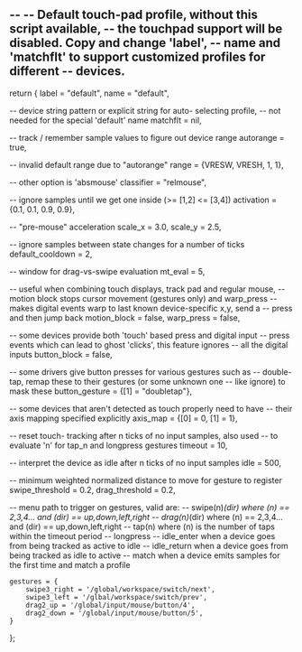 --
-- Default touch-pad profile, without this script available,
-- the touchpad support will be disabled. Copy and change 'label',
-- name and 'matchflt' to support customized profiles for different
-- devices.
--

return {
	label = "default",
	name = "default",

-- device string pattern or explicit string for auto- selecting profile,
-- not needed for the special 'default' name
	matchflt = nil,

-- track / remember sample values to figure out device range
	autorange = true,

-- invalid default range due to "autorange"
	range = {VRESW, VRESH, 1, 1},

-- other option is 'absmouse'
	classifier = "relmouse",

-- ignore samples until we get one inside (>= [1,2] <= [3,4])
	activation = {0.1, 0.1, 0.9, 0.9},

-- "pre-mouse" acceleration
	scale_x = 3.0,
	scale_y = 2.5,

-- ignore samples between state changes for a number of ticks
	default_cooldown = 2,

-- window for drag-vs-swipe evaluation
	mt_eval = 5,

-- useful when combining touch displays, track pad and regular mouse,
-- motion block stops cursor movement (gestures only) and warp_press
-- makes digital events warp to last known device-specific x,y, send a
-- press and then jump back
	motion_block = false,
	warp_press = false,

-- some devices provide both 'touch' based press and digital input
-- press events which can lead to ghost 'clicks', this feature ignores
-- all the digital inputs
	button_block = false,

-- some drivers give button presses for various gestures such as
-- double-tap, remap these to their gestures (or some unknown one
-- like ignore) to mask these
	button_gesture = {[1] = "doubletap"},

-- some devices that aren't detected as touch properly need to have
-- their axis mapping specified explicitly
  axis_map = {[0] = 0, [1] = 1},

-- reset touch- tracking after n ticks of no input samples, also used
-- to evaluate 'n' for tap\_n and longpress gestures
	timeout = 10,

-- interpret the device as idle after n ticks of no input samples
	idle = 500,

-- minimum weighted normalized distance to move for gesture to register
	swipe_threshold = 0.2,
	drag_threshold = 0.2,

-- menu path to trigger on gestures, valid are:
-- swipe(n)_(dir) where (n) == 2,3,4... and (dir) == up,down,left,right
-- drag(n)_(dir) where (n) == 2,3,4... and (dir) == up,down,left,right
-- tap(n) where (n) is the number of taps within the timeout period
-- longpress
-- idle_enter when a device goes from being tracked as active to idle
-- idle_return when a device goes from being tracked as idle to active
-- match when a device emits samples for the first time and match a profile

	gestures = {
		swipe3_right = '/global/workspace/switch/next',
		swipe3_left = '/glbal/workspace/switch/prev',
		drag2_up = '/global/input/mouse/button/4',
		drag2_down = '/global/input/mouse/button/5',
	}
};
